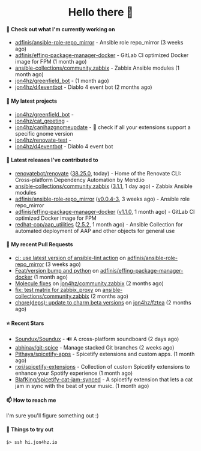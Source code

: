 <h1 align=center>Hello there 👋</h1>

#### 👷 Check out what I'm currently working on

- [adfinis/ansible-role-repo_mirror](https://github.com/adfinis/ansible-role-repo_mirror) - Ansible role repo_mirror (3 weeks ago)
- [adfinis/effing-package-manager-docker](https://github.com/adfinis/effing-package-manager-docker) - GitLab CI optimized Docker image for FPM (1 month ago)
- [ansible-collections/community.zabbix](https://github.com/ansible-collections/community.zabbix) - Zabbix Ansible modules (1 month ago)
- [jon4hz/greenfield_bot](https://github.com/jon4hz/greenfield_bot) -  (1 month ago)
- [jon4hz/d4eventbot](https://github.com/jon4hz/d4eventbot) - Diablo 4 event bot (2 months ago)

#### 🌱 My latest projects

- [jon4hz/greenfield_bot](https://github.com/jon4hz/greenfield_bot) - 
- [jon4hz/cat_greeting](https://github.com/jon4hz/cat_greeting) - 
- [jon4hz/canihazgnomeupdate](https://github.com/jon4hz/canihazgnomeupdate) - 🧙 check if all your extensions support a specific gnome version
- [jon4hz/renovate-test](https://github.com/jon4hz/renovate-test) - 
- [jon4hz/d4eventbot](https://github.com/jon4hz/d4eventbot) - Diablo 4 event bot

#### 🔭 Latest releases I've contributed to

- [renovatebot/renovate](https://github.com/renovatebot/renovate) ([38.25.0](https://github.com/renovatebot/renovate/releases/tag/38.25.0), today) - Home of the Renovate CLI: Cross-platform Dependency Automation by Mend.io
- [ansible-collections/community.zabbix](https://github.com/ansible-collections/community.zabbix) ([3.1.1](https://github.com/ansible-collections/community.zabbix/releases/tag/3.1.1), 1 day ago) - Zabbix Ansible modules
- [adfinis/ansible-role-repo_mirror](https://github.com/adfinis/ansible-role-repo_mirror) ([v0.0.4-3](https://github.com/adfinis/ansible-role-repo_mirror/releases/tag/v0.0.4-3), 3 weeks ago) - Ansible role repo_mirror
- [adfinis/effing-package-manager-docker](https://github.com/adfinis/effing-package-manager-docker) ([v1.1.0](https://github.com/adfinis/effing-package-manager-docker/releases/tag/v1.1.0), 1 month ago) - GitLab CI optimized Docker image for FPM
- [redhat-cop/aap_utilities](https://github.com/redhat-cop/aap_utilities) ([2.5.2](https://github.com/redhat-cop/aap_utilities/releases/tag/2.5.2), 1 month ago) - Ansible Collection for automated deployment of AAP and other objects for general use

#### 🔨 My recent Pull Requests

- [ci: use latest version of ansible-lint action](https://github.com/adfinis/ansible-role-repo_mirror/pull/50) on [adfinis/ansible-role-repo_mirror](https://github.com/adfinis/ansible-role-repo_mirror) (3 weeks ago)
- [Feat/version bump and python](https://github.com/adfinis/effing-package-manager-docker/pull/18) on [adfinis/effing-package-manager-docker](https://github.com/adfinis/effing-package-manager-docker) (1 month ago)
- [Molecule fixes](https://github.com/jon4hz/community.zabbix/pull/1) on [jon4hz/community.zabbix](https://github.com/jon4hz/community.zabbix) (2 months ago)
- [fix: test matrix for zabbix_proxy](https://github.com/ansible-collections/community.zabbix/pull/1281) on [ansible-collections/community.zabbix](https://github.com/ansible-collections/community.zabbix) (2 months ago)
- [chore(deps): update to charm beta versions](https://github.com/jon4hz/fztea/pull/50) on [jon4hz/fztea](https://github.com/jon4hz/fztea) (2 months ago)

#### ⭐ Recent Stars

- [Soundux/Soundux](https://github.com/Soundux/Soundux) - 🔊 A cross-platform soundboard (2 days ago)
- [abhinav/git-spice](https://github.com/abhinav/git-spice) - Manage stacked Git branches (2 weeks ago)
- [Pithaya/spicetify-apps](https://github.com/Pithaya/spicetify-apps) - Spicetify extensions and custom apps. (1 month ago)
- [rxri/spicetify-extensions](https://github.com/rxri/spicetify-extensions) - Collection of custom Spicetify extensions to enhance your Spotify experience (1 month ago)
- [BlafKing/spicetify-cat-jam-synced](https://github.com/BlafKing/spicetify-cat-jam-synced) - A spicetify extension that lets a cat jam in sync with the beat of your music. (1 month ago)

#### 📫 How to reach me
I'm sure you'll figure something out :)

#### 👀 Things to try out
```
$> ssh hi.jon4hz.io
```